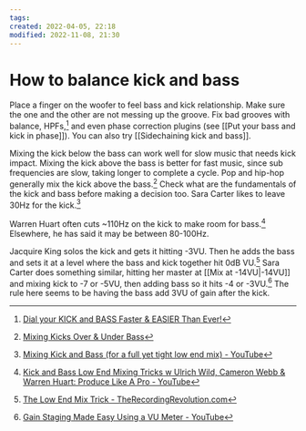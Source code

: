 ```yaml
---
tags: 
created: 2022-04-05, 22:18
modified: 2022-11-08, 21:30
---
```


# How to balance kick and bass
Place a finger on the woofer to feel bass and kick relationship. Make sure the one and the other are not messing up the groove. Fix bad grooves with balance, HPFs,[^1] and even phase correction plugins (see [[Put your bass and kick in phase]]). You can also try [[Sidechaining kick and bass]].

Mixing the kick below the bass can work well for slow music that needs kick impact. Mixing the kick above the bass is better for fast music, since sub frequencies are slow, taking longer to complete a cycle. Pop and hip-hop generally mix the kick above the bass.[^2] Check what are the fundamentals of the kick and bass before making a decision too. Sara Carter likes to leave 30Hz for the kick.[^3]

Warren Huart often cuts ~110Hz on the kick to make room for bass.[^4] Elsewhere, he has said it may be between 80-100Hz.

Jacquire King solos the kick and gets it hitting -3VU. Then he adds the bass and sets it at a level where the bass and kick together hit 0dB VU.[^5] Sara Carter does something similar, hitting her master at [[Mix at -14VU|-14VU]] and mixing kick to -7 or -5VU, then adding bass so it hits -4 or -3VU.[^6] The rule here seems to be having the bass add 3VU of gain after the kick.

[^1]: [Dial your KICK and BASS Faster & EASIER Than Ever!](https://www.youtube.com/watch?v=4swJJebHQjc&list=PL1sNd-gBgKcokKS0v14HYieHxmHsQS38V&index=30)
[^2]: [Mixing Kicks Over & Under Bass](https://www.youtube.com/watch?v=WWf-rEzALJE&list=PL1sNd-gBgKcokKS0v14HYieHxmHsQS38V&index=29)
[^3]: [Mixing Kick and Bass (for a full yet tight low end mix) - YouTube](https://youtu.be/j0wMg3ZgItM)
[^4]: [Kick and Bass Low End Mixing Tricks w Ulrich Wild, Cameron Webb & Warren Huart: Produce Like A Pro - YouTube](https://youtu.be/8vG1-FMtOTs)
[^5]: [The Low End Mix Trick - TheRecordingRevolution.com](https://www.youtube.com/watch?v=ECRx4WF3pcc&list=PL1sNd-gBgKcokKS0v14HYieHxmHsQS38V&index=12)
[^6]: [Gain Staging Made Easy Using a VU Meter - YouTube](https://youtu.be/Cz0KsK_teFA)